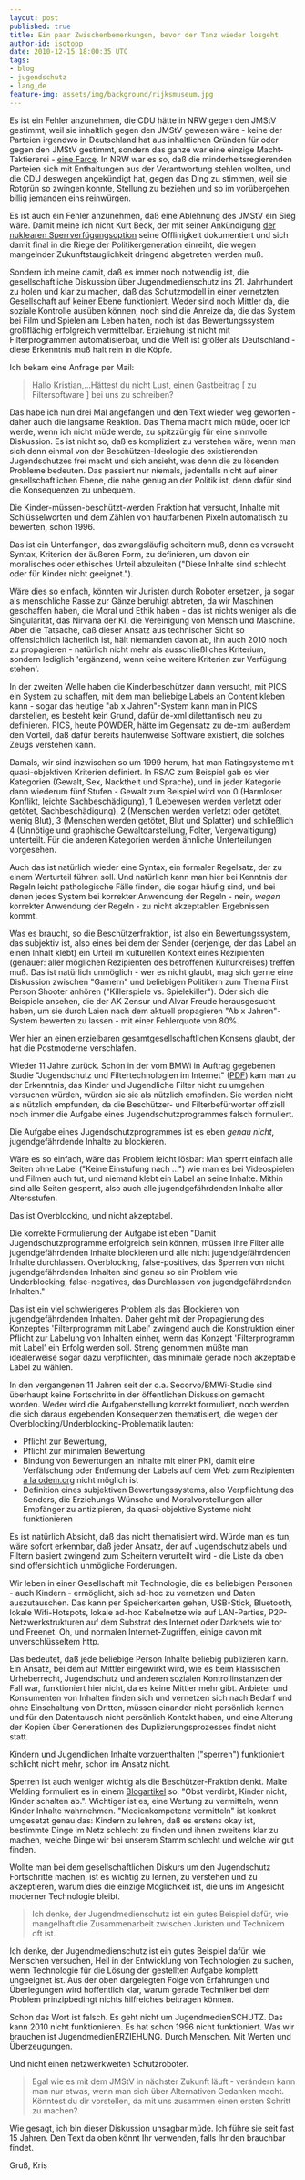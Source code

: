 ```yaml
---
layout: post
published: true
title: Ein paar Zwischenbemerkungen, bevor der Tanz wieder losgeht
author-id: isotopp
date: 2010-12-15 18:00:35 UTC
tags:
- blog
- jugendschutz
- lang_de
feature-img: assets/img/background/rijksmuseum.jpg
---
```

Es ist ein Fehler anzunehmen, die CDU hätte in NRW gegen den JMStV gestimmt,
weil sie inhaltlich gegen den JMStV gewesen wäre - keine der Parteien
irgendwo in Deutschland hat aus inhaltlichen Gründen für oder gegen den
JMStV gestimmt, sondern das ganze war eine einzige Macht-Taktiererei -
[eine Farce](http://oeffingerfreidenker.blogspot.com/2010/12/was-fur-eine-farce.html).
In NRW war es so, daß die minderheitsregierenden Parteien sich mit
Enthaltungen aus der Verantwortung stehlen wollten, und die CDU deswegen
angekündigt hat, gegen das Ding zu stimmen, weil sie Rotgrün so zwingen
konnte, Stellung zu beziehen und so im vorübergehen billig jemanden eins
reinwürgen.

Es ist auch ein Fehler anzunehmen, daß eine Ablehnung des JMStV ein Sieg
wäre. Damit meine ich nicht Kurt Beck, der mit seiner Ankündigung
[der nuklearen Sperrverfügungsoption](http://www.rlp.de/einzelansicht/archive/2010/december/article/politische-machtdemonstration-der-cdu/)
seine Offlinigkeit dokumentiert und sich damit final in die Riege der
Politikergeneration einreiht, die wegen mangelnder Zukunftstauglichkeit
dringend abgetreten werden muß.

Sondern ich meine damit, daß es immer noch notwendig ist, die
gesellschaftliche Diskussion über Jugendmedienschutz ins 21. Jahrhundert zu
holen und klar zu machen, daß das Schutzmodell in einer vernetzten
Gesellschaft auf keiner Ebene funktioniert. Weder sind noch Mittler da, die
soziale Kontrolle ausüben können, noch sind die Anreize da, die das System
bei Film und Spielen am Leben halten, noch ist das Bewertungssystem
großflächig erfolgreich vermittelbar. Erziehung ist nicht mit
Filterprogrammen automatisierbar, und die Welt ist größer als Deutschland -
diese Erkenntnis muß halt rein in die Köpfe.

Ich bekam eine Anfrage per Mail:

> Hallo Kristian,...Hättest du nicht Lust, einen Gastbeitrag [ zu
> Filtersoftware ] bei uns zu schreiben?

Das habe ich nun drei Mal angefangen und den Text wieder weg geworfen -
daher auch die langsame Reaktion. Das Thema macht mich müde, oder ich werde,
wenn ich nicht müde werde, zu spitzzüngig für eine sinnvolle Diskussion. Es
ist nicht so, daß es kompliziert zu verstehen wäre, wenn man sich denn
einmal von der Beschützen-Ideologie des existierenden Jugendschutzes frei
macht und sich ansieht, was denn die zu lösenden Probleme bedeuten. Das
passiert nur niemals, jedenfalls nicht auf einer gesellschaftlichen Ebene,
die nahe genug an der Politik ist, denn dafür sind die Konsequenzen zu
unbequem.

Die Kinder-müssen-beschützt-werden Fraktion hat versucht, Inhalte mit
Schlüsselworten und dem Zählen von hautfarbenen Pixeln automatisch zu
bewerten, schon 1996.

Das ist ein Unterfangen, das zwangsläufig scheitern muß, denn es versucht
Syntax, Kriterien der äußeren Form, zu definieren, um davon ein moralisches
oder ethisches Urteil abzuleiten ("Diese Inhalte sind schlecht oder für
Kinder nicht geeignet.").

Wäre dies so einfach, könnten wir Juristen durch Roboter ersetzen, ja sogar
als menschliche Rasse zur Gänze beruhigt abtreten, da wir Maschinen
geschaffen haben, die Moral und Ethik haben - das ist nichts weniger als die
Singularität, das Nirvana der KI, die Vereinigung von Mensch und Maschine.
Aber die Tatsache, daß dieser Ansatz aus technischer Sicht so offensichtlich
lächerlich ist, hält niemanden davon ab, ihn auch 2010 noch zu propagieren -
natürlich nicht mehr als ausschließliches Kriterium, sondern lediglich
'ergänzend, wenn keine weitere Kriterien zur Verfügung stehen'.


In der zweiten Welle haben die Kinderbeschützer dann versucht, mit PICS ein
System zu schaffen, mit dem man beliebige Labels an Content kleben kann -
sogar das heutige "ab x Jahren"-System kann man in PICS darstellen, es
besteht kein Grund, dafür de-xml dilettantisch neu zu definieren. PICS,
heute POWDER, hätte im Gegensatz zu de-xml außerdem den Vorteil, daß dafür
bereits haufenweise Software existiert, die solches Zeugs verstehen kann.

Damals, wir sind inzwischen so um 1999 herum, hat man Ratingsysteme mit
quasi-objektiven Kriterien definiert. In RSAC zum Beispiel gab es vier
Kategorien (Gewalt, Sex, Nacktheit und Sprache), und in jeder Kategorie dann
wiederum fünf Stufen - Gewalt zum Beispiel wird von 0 (Harmloser Konflikt,
leichte Sachbeschädigung), 1 (Lebewesen werden verletzt oder getötet,
Sachbeschädigung), 2 (Menschen werden verletzt oder getötet, wenig Blut), 3
(Menschen werden getötet, Blut und Splatter) und schließlich 4 (Unnötige und
graphische Gewaltdarstellung, Folter, Vergewaltigung) unterteilt. Für die
anderen Kategorien werden ähnliche Unterteilungen vorgesehen.

Auch das ist natürlich wieder eine Syntax, ein formaler Regelsatz, der zu
einem Werturteil führen soll. Und natürlich kann man hier bei Kenntnis der
Regeln leicht pathologische Fälle finden, die sogar häufig sind, und bei
denen jedes System bei korrekter Anwendung der Regeln - nein, _wegen_
korrekter Anwendung der Regeln - zu nicht akzeptablen Ergebnissen kommt.

Was es braucht, so die Beschützerfraktion, ist also ein Bewertungssystem,
das subjektiv ist, also eines bei dem der Sender (derjenige, der das Label
an einen Inhalt klebt) ein Urteil im kulturellen Kontext eines Rezipienten
(genauer: aller möglichen Rezipienten des betroffenen Kulturkreises) treffen
muß. Das ist natürlich unmöglich - wer es nicht glaubt, mag sich gerne eine
Diskussion zwischen "Gamern" und beliebigen Politikern zum Thema First
Person Shooter anhören ("Killerspiele vs. Spielekiller"). Oder sich die
Beispiele ansehen, die der AK Zensur und Alvar Freude herausgesucht haben,
um sie durch Laien nach dem aktuell propagieren "Ab x Jahren"-System
bewerten zu lassen - mit einer Fehlerquote von 80%.

Wer hier an einen erzielbaren gesamtgesellschaftlichen Konsens glaubt, der
hat die Postmoderne verschlafen.

Wieder 11 Jahre zurück. Schon in der vom BMWi in Auftrag gegebenen Studie
"Jugendschutz und Filtertechnologien im Internet" 
([PDF](/uploads/secorvo-studie-jugendschutz.pdf))
kam man zu der Erkenntnis, das Kinder und Jugendliche Filter nicht zu
umgehen versuchen würden, würden sie sie als nützlich empfinden. Sie werden
nicht als nützlich empfunden, da die Beschützer- und Filterbefürworter
offiziell noch immer die Aufgabe eines Jugendschutzprogrammes falsch
formuliert.

Die Aufgabe eines Jugendschutzprogrammes ist es eben _genau nicht_,
jugendgefährdende Inhalte zu blockieren.

Wäre es so einfach, wäre das Problem leicht lösbar: Man sperrt einfach alle
Seiten ohne Label ("Keine Einstufung nach ...") wie man es bei Videospielen
und Filmen auch tut, und niemand klebt ein Label an seine Inhalte. Mithin
sind alle Seiten gesperrt, also auch alle jugendgefährdenden Inhalte aller
Altersstufen.

Das ist Overblocking, und nicht akzeptabel. 

Die korrekte Formulierung der Aufgabe ist eben "Damit Jugendschutzprogramme
erfolgreich sein können, müssen ihre Filter alle jugendgefährdenden Inhalte
blockieren und alle nicht jugendgefährdenden Inhalte durchlassen.
Overblocking, false-positives, das Sperren von nicht jugendgefährdenden
Inhalten sind genau so ein Problem wie Underblocking, false-negatives, das
Durchlassen von jugendgefährdenden Inhalten."

Das ist ein viel schwierigeres Problem als das Blockieren von
jugendgefährdenden Inhalten. Daher geht mit der Propagierung des Konzeptes
'Filterprogramm mit Label' zwingend auch die Konstruktion einer Pflicht zur
Labelung von Inhalten einher, wenn das Konzept 'Filterprogramm mit Label'
ein Erfolg werden soll. Streng genommen müßte man idealerweise sogar dazu
verpflichten, das minimale gerade noch akzeptable Label zu wählen.

In den vergangenen 11 Jahren seit der o.a. Secorvo/BMWi-Studie sind
überhaupt keine Fortschritte in der öffentlichen Diskussion gemacht worden.
Weder wird die Aufgabenstellung korrekt formuliert, noch werden die sich
daraus ergebenden Konsequenzen thematisiert, die wegen der
Overblocking/Underblocking-Problematik lauten:

- Pflicht zur Bewertung,
- Pflicht zur minimalen Bewertung
- Bindung von Bewertungen an Inhalte mit einer PKI, damit eine Verfälschung oder Entfernung der Labels auf dem Web zum Rezipienten 
  [a la odem.org](http://blog.odem.org/2010/12/jmstv-filter-umgehen.html)
  nicht möglich ist
- Definition eines subjektiven Bewertungssystems, also Verpflichtung des
  Senders, die Erziehungs-Wünsche und Moralvorstellungen aller Empfänger zu
  antizipieren, da quasi-objektive Systeme nicht funktionieren

Es ist natürlich Absicht, daß das nicht thematisiert wird. Würde man es tun,
wäre sofort erkennbar, daß jeder Ansatz, der auf Jugendschutzlabels und
Filtern basiert zwingend zum Scheitern verurteilt wird - die Liste da oben
sind offensichtlich unmögliche Forderungen.

Wir leben in einer Gesellschaft mit Technologie, die es beliebigen Personen -
auch Kindern - ermöglicht, sich ad-hoc zu vernetzen und Daten
auszutauschen. Das kann per Speicherkarten gehen, USB-Stick, Bluetooth,
lokale Wifi-Hotspots, lokale ad-hoc Kabelnetze wie auf LAN-Parties,
P2P-Netzwerkstrukturen auf dem Substrat des Internet oder Darknets wie tor
und Freenet. Oh, und normalen Internet-Zugriffen, einige davon mit
unverschlüsseltem http.

Das bedeutet, daß jede beliebige Person Inhalte beliebig publizieren kann.
Ein Ansatz, bei dem auf Mittler eingewirkt wird, wie es beim klassischen
Urheberrecht, Jugendschutz und anderen sozialen Kontrollinstanzen der Fall
war, funktioniert hier nicht, da es keine Mittler mehr gibt. Anbieter und
Konsumenten von Inhalten finden sich und vernetzen sich nach Bedarf und ohne
Einschaltung von Dritten, müssen einander nicht persönlich kennen und für
den Datentausch nicht persönlich Kontakt haben, und eine Alterung der Kopien
über Generationen des Duplizierungsprozesses findet nicht statt.

Kindern und Jugendlichen Inhalte vorzuenthalten ("sperren") funktioniert
schlicht nicht mehr, schon im Ansatz nicht.

Sperren ist auch weniger wichtig als die Beschützer-Fraktion denkt. Malte
Welding formuliert es in einem
[Blogartikel](http://www.malte-welding.com/2010/11/30/jugendmedienschutz-ist-furs-arsch/)
so: "Obst verdirbt, Kinder nicht, Kinder schalten ab.". Wichtiger ist es,
eine Wertung zu vermitteln, wenn Kinder Inhalte wahrnehmen. "Medienkompetenz
vermitteln" ist konkret umgesetzt genau das: Kindern zu lehren, daß es
erstens okay ist, bestimmte Dinge im Netz schlecht zu finden und ihnen
zweitens klar zu machen, welche Dinge wir bei unserem Stamm schlecht und
welche wir gut finden.

Wollte man bei dem gesellschaftlichen Diskurs um den Jugendschutz
Fortschritte machen, ist es wichtig zu lernen, zu verstehen und zu
akzeptieren, warum dies die einzige Möglichkeit ist, die uns im Angesicht
moderner Technologie bleibt.

> Ich denke, der Jugendmedienschutz ist ein gutes Beispiel dafür, wie
> mangelhaft die Zusammenarbeit zwischen Juristen und Technikern oft ist.

Ich denke, der Jugendmedienschutz ist ein gutes Beispiel dafür, wie Menschen
versuchen, Heil in der Entwicklung von Technologien zu suchen, wenn
Technologie für die Lösung der gestellten Aufgabe komplett ungeeignet ist.
Aus der oben dargelegten Folge von Erfahrungen und Überlegungen wird
hoffentlich klar, warum gerade Techniker bei dem Problem prinzipbedingt
nichts hilfreiches beitragen können.

Schon das Wort ist falsch. Es geht nicht um JugendmedienSCHUTZ. Das kann
2010 nicht funktionieren. Es hat schon 1996 nicht funktioniert. Was wir
brauchen ist JugendmedienERZIEHUNG. Durch Menschen. Mit Werten und
Überzeugungen.

Und nicht einen netzwerkweiten Schutzroboter.

> Egal wie es mit dem JMStV in nächster Zukunft läuft - verändern kann man
> nur etwas, wenn man sich über Alternativen Gedanken macht. Könntest du dir
> vorstellen, da mit uns zusammen einen ersten Schritt zu machen?

Wie gesagt, ich bin dieser Diskussion unsagbar müde. Ich führe sie seit fast
15 Jahren. Den Text da oben könnt Ihr verwenden, falls Ihr den brauchbar
findet.

Gruß, Kris
